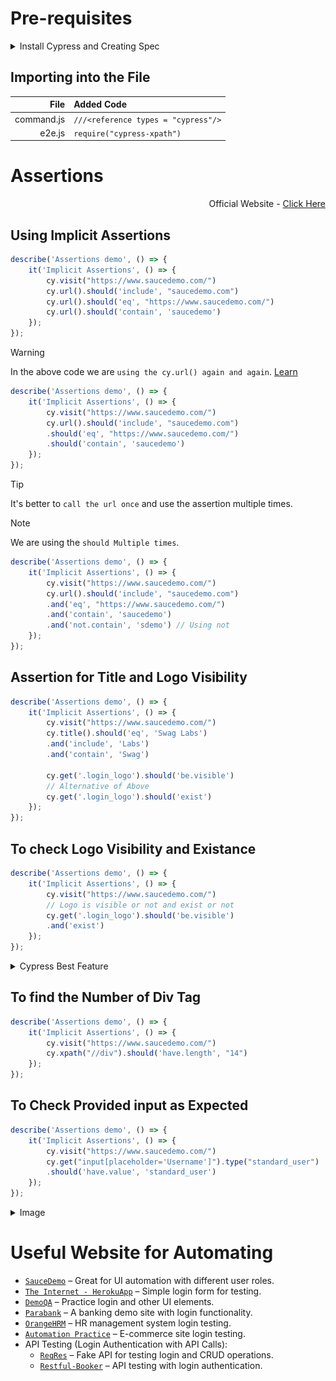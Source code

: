 # Pre-requisites
<details>
  <summary>Install Cypress and Creating Spec</summary>

  <img alt="Image" src="./imgvid/Pre Requisites.gif"> </img>
</details>

## Importing into the File

<div align = center>
  
|File|Added Code|
|--:|:--|
|command.js|`///<reference types = "cypress"/>`|
|e2e.js|`require("cypress-xpath")`|
</div>

# Assertions
<div align = right>

Official Website - [Click Here](https://docs.cypress.io/app/references/assertions)
</div>

## Using Implicit Assertions
```javascript
describe('Assertions demo', () => {
    it('Implicit Assertions', () => {
        cy.visit("https://www.saucedemo.com/")
        cy.url().should('include', "saucedemo.com")
        cy.url().should('eq', "https://www.saucedemo.com/")
        cy.url().should('contain', 'saucedemo')
    });
});
```
> [!WARNING]
> In the above code we are `using the cy.url() again and again`. [Learn](https://docs.github.com/en/get-started/writing-on-github/getting-started-with-writing-and-formatting-on-github/basic-writing-and-formatting-syntax#alerts)
```javascript
describe('Assertions demo', () => {
    it('Implicit Assertions', () => {
        cy.visit("https://www.saucedemo.com/")
        cy.url().should('include', "saucedemo.com")
        .should('eq', "https://www.saucedemo.com/")
        .should('contain', 'saucedemo')
    });
});
```
> [!TIP]
> It's better to `call the url once` and use the assertion multiple times.

> [!NOTE]
> We are using the `should Multiple times`.
```javascript
describe('Assertions demo', () => {
    it('Implicit Assertions', () => {
        cy.visit("https://www.saucedemo.com/")
        cy.url().should('include', "saucedemo.com")
        .and('eq', "https://www.saucedemo.com/")
        .and('contain', 'saucedemo')
        .and('not.contain', 'sdemo') // Using not
    });
});
```

## Assertion for Title and Logo Visibility
```javascript
describe('Assertions demo', () => {
    it('Implicit Assertions', () => {
        cy.visit("https://www.saucedemo.com/")
        cy.title().should('eq', 'Swag Labs')
        .and('include', 'Labs')
        .and('contain', 'Swag')

        cy.get('.login_logo').should('be.visible')
        // Alternative of Above
        cy.get('.login_logo').should('exist')
    });
});
```

## To check Logo Visibility and Existance
```javascript
describe('Assertions demo', () => {
    it('Implicit Assertions', () => {
        cy.visit("https://www.saucedemo.com/")
        // Logo is visible or not and exist or not
        cy.get('.login_logo').should('be.visible')
        .and('exist')
    });
});
```

<details>
  <summary>Cypress Best Feature</summary>
  <h3>Getting Elements From Cypress</h3>
  <img alt="Image" src="./imgvid/Cypressfeature.gif"> </img>
</details>

## To find the Number of Div Tag
```javascript
describe('Assertions demo', () => {
    it('Implicit Assertions', () => {
        cy.visit("https://www.saucedemo.com/")
        cy.xpath("//div").should('have.length', "14")
    });
});
```

## To Check Provided input as Expected
```javascript
describe('Assertions demo', () => {
    it('Implicit Assertions', () => {
        cy.visit("https://www.saucedemo.com/")
        cy.get("input[placeholder='Username']").type("standard_user")
        .should('have.value', 'standard_user')
    });
});
```

<details>
  <summary>Image</summary>
  <h3>Getting Elements From Cypress</h3>
  <img alt="Image" src="./imgvid/numberofdiv.png"> </img>
</details>


# Useful Website for Automating
 - [`SauceDemo`](https://www.saucedemo.com/) – Great for UI automation with different user roles.
- [`The Internet - HerokuApp`](https://the-internet.herokuapp.com/) – Simple login form for testing.
- [`DemoQA`](https://demoqa.com/) – Practice login and other UI elements.
- [`Parabank`](https://parabank.parasoft.com/parabank/index.htm) – A banking demo site with login functionality.
- [`OrangeHRM`](https://opensource-demo.orangehrmlive.com/web/index.php/auth/login) – HR management system login testing.
- [`Automation Practice`](https://www.automationexercise.com/) – E-commerce site login testing.
- API Testing (Login Authentication with API Calls):
  - [`ReqRes`](https://reqres.in/) – Fake API for testing login and CRUD operations.
  - [`Restful-Booker`](https://restful-booker.herokuapp.com/) – API testing with login authentication.
